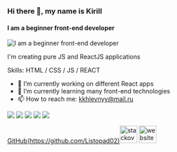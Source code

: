### Hi there 👋, my name is Kirill
#### I am a beginner front-end developer
![I am a beginner front-end developer](https://sun9-30.userapi.com/impg/7AvjE1GcgmGBbGs1gYbO2TBV5kbaOH6zPCtptA/YZYnK0rylE0.jpg?size=1711x553&quality=96&sign=7f309f479c942e1f9a8c29e9f43f97d7&type=album)

I'm creating pure JS and ReactJS applications

Skills: HTML / CSS / JS / REACT 

- 🔭 I’m currently working on different React apps
- 🌱 I’m currently learning many front-end technologies 
- 📫 How to reach me: kkhlevnyy@mail.ru 

![](https://github-profile-summary-cards.vercel.app/api/cards/profile-details?username=Listopad02&theme=solarized_dark)
![](https://github-profile-summary-cards.vercel.app/api/cards/most-commit-language?username=Listopad02&theme=solarized_dark)
![](https://github-profile-summary-cards.vercel.app/api/cards/repos-per-language?username=Listopad02&theme=solarized_dark)
![](https://github-profile-summary-cards.vercel.app/api/cards/stats?username=Listopad02&theme=solarized_dark)
![](https://github-profile-summary-cards.vercel.app/api/cards/productive-time?username=Listopad02&theme=solarized_dark)


[GitHub(https://github.com/Listopad02)](https://github.com/Listopad02)[<img src='https://psv4.userapi.com/c237131/u566020181/docs/d46/5a26800f75b3/stack.png?extra=T_rsWOyl8db0aKrMKLQh34VNdP-xEYHS0XsL_4b-lX6PCNnmBMVq6unOoHBZoUFkF4M6RExVQPk2HJIGIyUB3SQ1cm2BBAGlvj8IJGjIYdUMBlRvKTpPy3BK85m3z74XnfsscwA0tga1qP_-V312GImHuQ' alt='stackoverflow' height='40' color="#fff">](https://ru.stackoverflow.com/users/392500/listopad02)    [<img src='https://psv4.userapi.com/c237131/u566020181/docs/d15/5134ce3dcb60/site.png?extra=-2t5EKZZjmymLFLWxAhuHO1KceXBTNrDU26ChgUWdsaRV9k2fgFwC-Nz5024AUzheuQfGz6KLtu1D1ZUW7T_JS1G3oDavU77Ec0i_dpsiTNKKlm_f-QwlPX2QEUil32E7YomCkWvQspKIvibPWDWrzzn1A' alt='website' height='40'>](https://hh.ru/resume/d22304c5ff094512740039ed1f5a4f78416872) 
